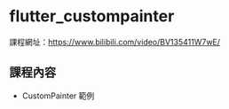 # flutter_custompainter

課程網址：https://www.bilibili.com/video/BV135411W7wE/

## 課程內容

- CustomPainter 範例
